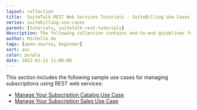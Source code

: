 ```yaml
---
layout: collection
title:  SuiteTalk REST Web Services Tutorials - SuiteBilling Use Cases
series: suitebilling-use-cases
parent: [tutorials, suitetalk-rest-tutorials]
description: The following collection contains end-to-end guidelines for SuiteBilling use cases.
author: Michelle Hu
tags: [open-source, beginner]
sort: asc
color: purple
date: 2022-01-11 11:00:00
---
```


This section includes the following sample use cases for managing subscriptions using REST web services:

*  [Manage Your Subscription Catalog Use Case](case-1-manage-your-subscription-catalog)
*  [Manage Your Subscription Sales Use Case](case-2-manage-your-subscription-sales)